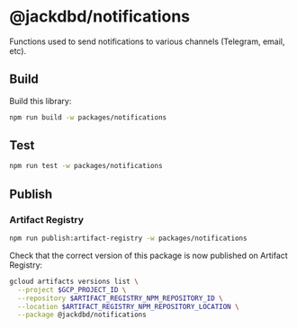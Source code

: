 # @jackdbd/notifications

Functions used to send notifications to various channels (Telegram, email, etc).

## Build

Build this library:

```sh
npm run build -w packages/notifications
```

## Test

```sh
npm run test -w packages/notifications
```

## Publish

### Artifact Registry

```sh
npm run publish:artifact-registry -w packages/notifications
```

Check that the correct version of this package is now published on Artifact Registry:

```sh
gcloud artifacts versions list \
  --project $GCP_PROJECT_ID \
  --repository $ARTIFACT_REGISTRY_NPM_REPOSITORY_ID \
  --location $ARTIFACT_REGISTRY_NPM_REPOSITORY_LOCATION \
  --package @jackdbd/notifications
```
